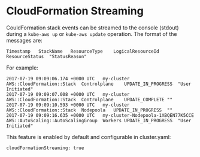 # CloudFormation Streaming

CouldFormation stack events can be streamed to the console (stdout) during a `kube-aws up` or `kube-aws update` operation.
The format of the messages are:
```
Timestamp   StackName   ResourceType    LogicalResourceId   ResourceStatus  "StatusReason"
```
For example:
```
2017-07-19 09:09:06.174 +0000 UTC	my-cluster  AWS::CloudFormation::Stack	Controlplane	UPDATE_IN_PROGRESS  "User Initiated"
2017-07-19 09:09:07.008 +0000 UTC	my-cluster  AWS::CloudFormation::Stack	Controlplane	UPDATE_COMPLETE ""
2017-07-19 09:09:10.593 +0000 UTC	my-cluster  AWS::CloudFormation::Stack	Nodepoola	UPDATE_IN_PROGRESS  ""
2017-07-19 09:09:16.635 +0000 UTC	my-cluster-Nodepoola-1XBQEN77K5CCE  AWS::AutoScaling::AutoScalingGroup	Workers	UPDATE_IN_PROGRESS  "User Initiated"
```

This feature is enabled by default and configurable in cluster.yaml:

```
cloudFormationStreaming: true
```
